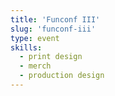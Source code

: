 ```yaml
---
title: 'Funconf III'
slug: 'funconf-iii'
type: event
skills:
  - print design
  - merch
  - production design
---
```


